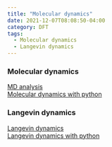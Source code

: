 ```yaml
---
title: "Molecular dynamics"
date: 2021-12-07T08:08:50-04:00
category: DFT
tags:
  - Molecular dynamics
  - Langevin dynamics
---
```


### Molecular dynamics

[MD analysis](https://www.mdanalysis.org/)  
[Molecular dynamics with python](https://nznano.blogspot.com/2017/11/molecular-dynamics-in-python.html)  

### Langevin dynamics
[Langevin dynamics](https://en.wikipedia.org/wiki/Langevin_dynamics)  
[Langevin dynamics with python](https://hockygroup.hosting.nyu.edu/exercise/langevin-dynamics.html)  

